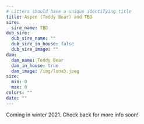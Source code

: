 ```yaml
---
# Litters should have a unique identifying title
title: Aspen (Teddy Bear) and TBD
sire:
  sire_name: TBD
dub_sire:
  dub_sire_name: ""
  dub_sire_in_house: false
  dub_sire_image: ""
dam:
  dam_name: Teddy Bear
  dam_in_house: true
  dam_image: /img/luna3.jpeg
size:
  min: 0
  max: 0
colors: ""
date: ""
---
```


Coming in winter 2021. Check back for more info soon!
